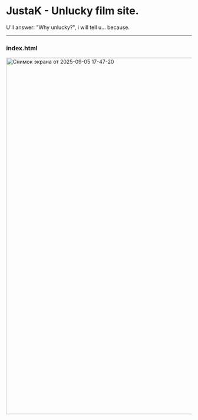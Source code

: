 # JustaK - Unlucky film site.
U'll answer: "Why unlucky?", i will tell u... because.

---

<h3>index.html</h3>
<img width="1920" height="964" alt="Снимок экрана от 2025-09-05 17-47-20" src="https://github.com/user-attachments/assets/989d1f4d-b79b-4d7b-bfa7-ab69601cccc5" />
